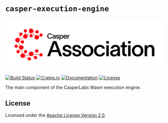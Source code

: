 # `casper-execution-engine`

[![LOGO](https://raw.githubusercontent.com/casper-network/casper-node/master/images/casper-association-logo-primary.svg)](https://casper.network/)

[![Build Status](https://drone-auto-casper-network.casperlabs.io/api/badges/casper-network/casper-node/status.svg?branch=dev)](http://drone-auto-casper-network.casperlabs.io/casper-network/casper-node)
[![Crates.io](https://img.shields.io/crates/v/casper-execution-engine)](https://crates.io/crates/casper-execution-engine)
[![Documentation](https://docs.rs/casper-execution-engine/badge.svg)](https://docs.rs/casper-execution-engine)
[![License](https://img.shields.io/badge/license-Apache-blue)](https://github.com/casper-network/casper-node/blob/master/LICENSE)

The main component of the CasperLabs Wasm execution engine.

## License

Licensed under the [Apache License Version 2.0](https://github.com/casper-network/casper-node/blob/master/LICENSE).